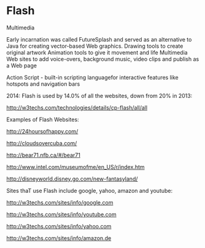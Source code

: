 Flash
=====

Multimedia


Early incarnation was called FutureSplash and served as an alternative to Java
for creating vector-based Web graphics.
Drawing tools to create original artwork
Animation tools to give it movement and life
Multimedia Web sites to add voice-overs, background music, video clips and publish as a Web page

Action Script - built-in scripting languagefor interactive features like hotspots and navigation bars


2014: Flash is used by 14.0% of all the websites, down from 20% in 2013: 

http://w3techs.com/technologies/details/cp-flash/all/all


Examples of Flash Websites:

http://24hoursofhappy.com/

http://cloudsovercuba.com/

http://bear71.nfb.ca/#/bear71

http://www.intel.com/museumofme/en_US/r/index.htm

http://disneyworld.disney.go.com/new-fantasyland/


Sites thaT use Flash include google, yahoo, amazon and youtube:

http://w3techs.com/sites/info/google.com

http://w3techs.com/sites/info/youtube.com

http://w3techs.com/sites/info/yahoo.com

http://w3techs.com/sites/info/amazon.de